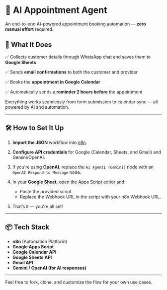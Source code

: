 # 🤖 AI Appointment Agent

An end-to-end AI-powered appointment booking automation — **zero manual effort** required.

## 🚀 What It Does

✅ Collects customer details through WhatsApp chat and saves them to **Google Sheets**                                                                                                                                

✅ Sends **email confirmations** to both the customer and provider

✅ Books the **appointment in Google Calendar**

✅ Automatically sends a **reminder 2 hours before** the appointment

Everything works seamlessly from form submission to calendar sync — all powered by AI and automation.

---

## 🛠️ How to Set It Up

1. **Import the JSON** workflow into [n8n](https://n8n.io/).
2. **Configure API credentials** for Google (Calendar, Sheets, and Gmail) and Gemini/OpenAI.
3. If you're using **OpenAI**, replace the `AI Agent1 (Gemini)` node with an `OpenAI Respond to Message` node.
4. In your **Google Sheet**, open the Apps Script editor and:

   * Paste the provided script.
   * Replace the Webhook URL in the script with your n8n Webhook URL.
5. That’s it — you're all set!

---

## 📦 Tech Stack

* **n8n** (Automation Platform)
* **Google Apps Script**
* **Google Calendar API**
* **Google Sheets API**
* **Gmail API**
* **Gemini / OpenAI (for AI responses)**

---

Feel free to fork, clone, and customize the flow for your own use cases.



